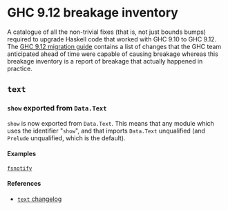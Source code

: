 # GHC 9.12 breakage inventory

A catalogue of all the non-trivial fixes (that is, not just bounds
bumps) required to upgrade Haskell code that worked with GHC 9.10 to
GHC 9.12.  The [GHC 9.12 migration
guide](https://gitlab.haskell.org/ghc/ghc/-/wikis/migration/9.12)
contains a list of changes that the GHC team anticipated ahead of time
were capable of causing breakage whereas this breakage inventory is a
report of breakage that actually happened in practice.

## `text`

### `show` exported from `Data.Text`

`show` is now exported from `Data.Text`.  This means that any module
which uses the identifier "`show`", and that imports `Data.Text`
unqualified (and `Prelude` unqualified, which is the default).

#### Examples

[`fsnotify`](https://github.com/haskell-fswatch/hfsnotify/issues/116)

#### References

* [`text` changelog](https://hackage.haskell.org/package/text-2.1.2/changelog)
